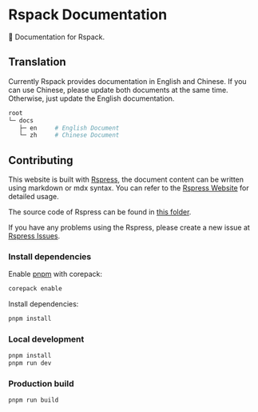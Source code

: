 # Rspack Documentation

📄 Documentation for Rspack.

## Translation

Currently Rspack provides documentation in English and Chinese. If you can use Chinese, please update both documents at the same time. Otherwise, just update the English documentation.

```bash
root
└─ docs
   ├─ en     # English Document
   └─ zh     # Chinese Document
```

## Contributing

This website is built with [Rspress](https://rspress.dev), the document content can be written using markdown or mdx syntax. You can refer to the [Rspress Website](https://rspress.dev) for detailed usage.

The source code of Rspress can be found in [this folder](https://github.com/web-infra-dev/rspress).

If you have any problems using the Rspress, please create a new issue at [Rspress Issues](https://github.com/web-infra-dev/rspress/issues).

### Install dependencies

Enable [pnpm](https://pnpm.io/) with corepack:

```sh
corepack enable
```

Install dependencies:

```sh
pnpm install
```

### Local development

```bash
pnpm install
pnpm run dev
```

### Production build

```bash
pnpm run build
```
